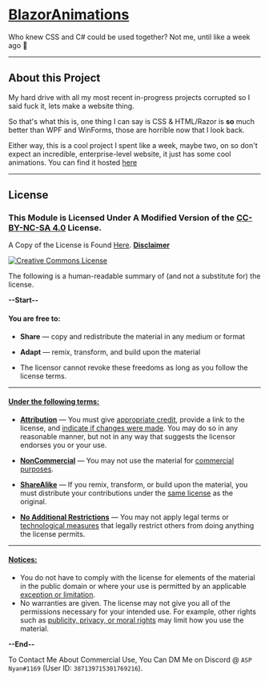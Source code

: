 # [BlazorAnimations](https://aspnyan.pages.dev/)
Who knew CSS and C# could be used together? Not me, until like a week ago :shrug:

---
## About this Project
My hard drive with all my most recent in-progress projects corrupted so I said fuck it, lets make a website thing.

So that's what this is, one thing I can say is CSS & HTML/Razor is **so** much better than WPF and WinForms, those are horrible now that I look back.

Either way, this is a cool project I spent like a week, maybe two, on so don't expect an incredible, enterprise-level website, it just has some cool animations. You can find it hosted [here](https://aspnyan.pages.dev/)

---

## License

### This Module is Licensed Under A Modified Version of the [CC-BY-NC-SA 4.0](http://creativecommons.org/licenses/by-nc-sa/4.0/) License.
A Copy of the License is Found [Here](License.md). [**Disclaimer**](LicenseInfo/Defs.md#Disclaimer)

<a rel="license" href="http://creativecommons.org/licenses/by-nc-sa/4.0/"><img alt="Creative Commons License" style="border-width:0" src="https://i.creativecommons.org/l/by-nc-sa/4.0/88x31.png"/></a>

The following is a human-readable summary of (and not a substitute for) the license.

**--Start--**

#### You are free to:

- **Share** — copy and redistribute the material in any medium or format
- **Adapt** — remix, transform, and build upon the material

- The licensor cannot revoke these freedoms as long as you follow the license terms.

---

#### [Under the following terms:](LicenseInfo/Defs.md#Terms)

- [**Attribution**](LicenseInfo/Defs.md#Attribution) — You must give [appropriate credit](LicenseInfo/Defs.md#Appropriate-Credit), provide a link to the license, and [indicate if changes were made](LicenseInfo/Defs.md#Indication-of-Changes). You may do so in any reasonable manner, but not in any way that suggests the licensor endorses you or your use.
- [**NonCommercial**](LicenseInfo/Defs.md#NonCommercial) — You may not use the material for [commercial purposes](LicenseInfo/Defs.md#Commercial-Purposes).
- [**ShareAlike**](LicenseInfo/Defs.md#ShareAlike) — If you remix, transform, or build upon the material, you must distribute your contributions under the [same license](LicenseInfo/Defs.md#Same-License) as the original.

- [**No Additional Restrictions**](LicenseInfo/Defs.md#No-Additional-Restrictions) — You may not apply legal terms or [technological measures](LicenseInfo/Defs.md#Technological-Measures) that legally restrict others from doing anything the license permits.

---

#### [Notices:](LicenseInfo/Defs.md#Notices)

- You do not have to comply with the license for elements of the material in the public domain or where your use is permitted by an applicable [exception or limitation](LicenseInfo/Defs.md#Applicable-Exception-or-Limitation).
- No warranties are given. The license may not give you all of the permissions necessary for your intended use. For example, other rights such as [publicity, privacy, or moral rights](LicenseInfo/Defs.md#Publicity,-Privacy,-or-Moral-Rights) may limit how you use the material.

**--End--**

To Contact Me About Commercial Use, You Can DM Me on Discord @ `ASP Nyan#1169` (User ID: `387139715301769216`).